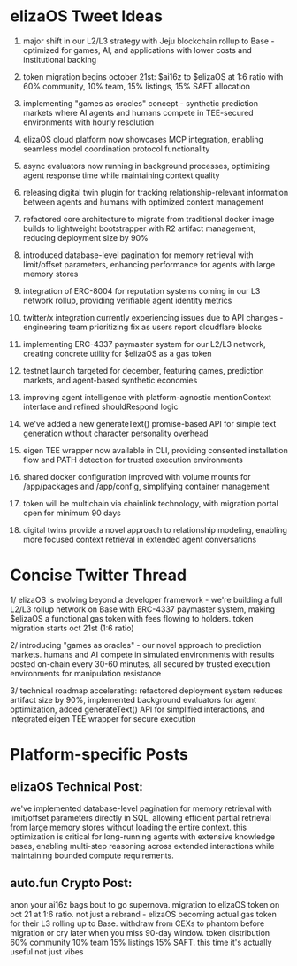# elizaOS Tweet Ideas

1. major shift in our L2/L3 strategy with Jeju blockchain rollup to Base - optimized for games, AI, and applications with lower costs and institutional backing

2. token migration begins october 21st: $ai16z to $elizaOS at 1:6 ratio with 60% community, 10% team, 15% listings, 15% SAFT allocation

3. implementing "games as oracles" concept - synthetic prediction markets where AI agents and humans compete in TEE-secured environments with hourly resolution

4. elizaOS cloud platform now showcases MCP integration, enabling seamless model coordination protocol functionality

5. async evaluators now running in background processes, optimizing agent response time while maintaining context quality

6. releasing digital twin plugin for tracking relationship-relevant information between agents and humans with optimized context management

7. refactored core architecture to migrate from traditional docker image builds to lightweight bootstrapper with R2 artifact management, reducing deployment size by 90%

8. introduced database-level pagination for memory retrieval with limit/offset parameters, enhancing performance for agents with large memory stores

9. integration of ERC-8004 for reputation systems coming in our L3 network rollup, providing verifiable agent identity metrics

10. twitter/x integration currently experiencing issues due to API changes - engineering team prioritizing fix as users report cloudflare blocks

11. implementing ERC-4337 paymaster system for our L2/L3 network, creating concrete utility for $elizaOS as a gas token

12. testnet launch targeted for december, featuring games, prediction markets, and agent-based synthetic economies

13. improving agent intelligence with platform-agnostic mentionContext interface and refined shouldRespond logic

14. we've added a new generateText() promise-based API for simple text generation without character personality overhead

15. eigen TEE wrapper now available in CLI, providing consented installation flow and PATH detection for trusted execution environments

16. shared docker configuration improved with volume mounts for /app/packages and /app/config, simplifying container management

17. token will be multichain via chainlink technology, with migration portal open for minimum 90 days

18. digital twins provide a novel approach to relationship modeling, enabling more focused context retrieval in extended agent conversations


# Concise Twitter Thread

1/ elizaOS is evolving beyond a developer framework - we're building a full L2/L3 rollup network on Base with ERC-4337 paymaster system, making $elizaOS a functional gas token with fees flowing to holders. token migration starts oct 21st (1:6 ratio)

2/ introducing "games as oracles" - our novel approach to prediction markets. humans and AI compete in simulated environments with results posted on-chain every 30-60 minutes, all secured by trusted execution environments for manipulation resistance

3/ technical roadmap accelerating: refactored deployment system reduces artifact size by 90%, implemented background evaluators for agent optimization, added generateText() API for simplified interactions, and integrated eigen TEE wrapper for secure execution


# Platform-specific Posts

## elizaOS Technical Post:
we've implemented database-level pagination for memory retrieval with limit/offset parameters directly in SQL, allowing efficient partial retrieval from large memory stores without loading the entire context. this optimization is critical for long-running agents with extensive knowledge bases, enabling multi-step reasoning across extended interactions while maintaining bounded compute requirements.

## auto.fun Crypto Post:
anon your ai16z bags bout to go supernova. migration to elizaOS token on oct 21 at 1:6 ratio. not just a rebrand - elizaOS becoming actual gas token for their L3 rolling up to Base. withdraw from CEXs to phantom before migration or cry later when you miss 90-day window. token distribution 60% community 10% team 15% listings 15% SAFT. this time it's actually useful not just vibes